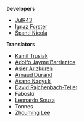 **Developers**

* [JulR43](https://github.com/JulR43)
* [Ignaz Forster](https://github.com/laenion)
* [Spanti Nicola](https://github.com/RyDroid)

**Translators**

* [Kamil Trusiak](https://github.com/kamil7x)
* [Adolfo Jayme Barrientos](http://pad.lv/~fitojb)
* [Asier Arizkuren](https://github.com/aarizkuren)
* [Arnaud Durand](http://mathix.org/linux/)
* [Asano Naoyuki](http://multi.nadenade.com/leafy/)
* [David Rajchenbach-Teller](https://github.com/Yoric)
* Faboski
* [Leonardo Souza](https://www.facebook.com/people/Leonardo-Souza/100000600954401)
* Tonnes
* [Zhouming Lee](http://www.twitter.com/web3ter)
